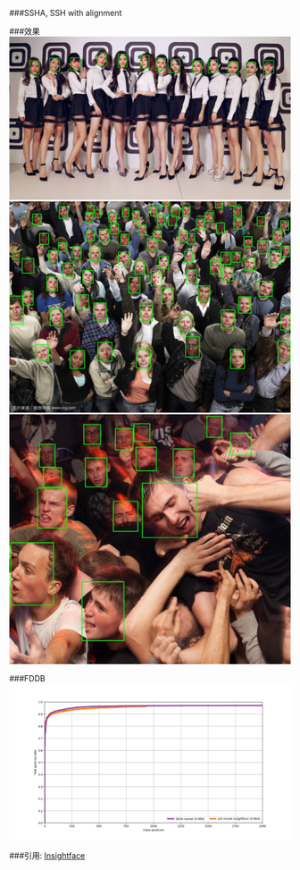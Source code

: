###SSHA, SSH with alignment

###效果
![img0](res2.jpg)
![img1](res1.jpg)
![img2](res0.jpg)

###FDDB
![fddb](FDDB.png)

###引用:
[Insightface](https://github.com/deepinsight/insightface/)
